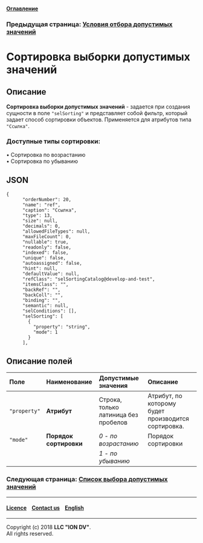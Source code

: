 #### [Оглавление](/docs/ru/index.md)

### Предыдущая страница: [Условия отбора допустимых значений](atr_selconditions.md)

# Сортировка выборки допустимых значений

## Описание

**Сортировка выборки допустимых значений** - задается при создания сущности в поле `"selSorting"`  и представляет собой фильтр, который задает способ сортировки объектов. Применяется для атрибутов типа  `"Ссылка"`.

### Доступные типы сортировки:

•  Сортировка по возрастанию  
•  Сортировка по убыванию


## JSON
```
{
      "orderNumber": 20,
      "name": "ref",
      "caption": "Ссылка",
      "type": 13,
      "size": null,
      "decimals": 0,
      "allowedFileTypes": null,
      "maxFileCount": 0,
      "nullable": true,
      "readonly": false,
      "indexed": false,
      "unique": false,
      "autoassigned": false,
      "hint": null,
      "defaultValue": null,
      "refClass": "selSortingCatalog@develop-and-test",
      "itemsClass": "",
      "backRef": "",
      "backColl": "",
      "binding": "",
      "semantic": null,
      "selConditions": [],
      "selSorting": [
        {
          "property": "string",
          "mode": 1
        }
      ],

```
## Описание полей

| Поле         | Наименование   | Допустимые значения                  | Описание                                            |
|:-------------|:-----------------------|:-------------------------------------|:----------------------------------------------------|
| `"property"` | **Атрибут**            | Строка, только латиница без пробелов | Атрибут, по которому будет производится сортировка. |
| `"mode"`     | **Порядок сортировки** | _0 - по возрастанию_                 | Порядок сортировки                                  |
|              |                        | _1 - по убыванию_                    |                                                     |

### Следующая страница: [Список выбора допустимых значений](atr_selectionprovider.md)
--------------------------------------------------------------------------  


 #### [Licence](/LICENSE) &ensp;  [Contact us](https://iondv.com/portal/contacts) &ensp;  [English](/docs/en/2_system_description/metadata_structure/meta_class/atr_selconditions.md)   &ensp;
<div><img src="https://mc.iondv.com/watch/local/docs/framework" style="position:absolute; left:-9999px;" height=1 width=1 alt="iondv metrics"></div>         



--------------------------------------------------------------------------  

Copyright (c) 2018 **LLC "ION DV"**.  
All rights reserved. 